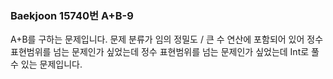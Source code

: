 ### Baekjoon 15740번 A+B-9

A+B를 구하는 문제입니다. 문제 분류가 임의 정밀도 / 큰 수 연산에 포함되어 있어 정수 표현범위를 넘는 문제인가 싶었는데 정수 표현범위를 넘는 문제인가 싶었는데 Int로 풀 수 있는 문제입니다.